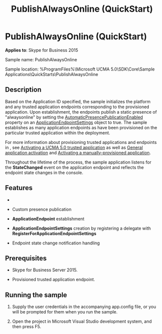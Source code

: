 ﻿---
title: PublishAlwaysOnline (QuickStart)
TOCTitle: PublishAlwaysOnline (QuickStart)
ms:assetid: cf7992a1-db45-417d-b0bc-b4e896779c8c
ms:mtpsurl: https://msdn.microsoft.com/en-us/library/Dn454833(v=office.16)
ms:contentKeyID: 65240099
ms.date: 07/27/2015
mtps_version: v=office.16
---

# PublishAlwaysOnline (QuickStart)


**Applies to**: Skype for Business 2015



Sample name: PublishAlwaysOnline

Sample location: %ProgramFiles%\\Microsoft UCMA 5.0\\SDK\\Core\\Sample Applications\\QuickStarts\\PublishAlwaysOnline

## Description

Based on the Application ID specified, the sample initializes the platform and any trusted application endpoints corresponding to the provisioned application. Upon establishment, the endpoints publish a static presence of "alwaysonline" by setting the [AutomaticPresencePublicationEnabled](https://msdn.microsoft.com/en-us/library/hh381653\(v=office.16\)) property on an [ApplicationEndpointSettings](https://msdn.microsoft.com/en-us/library/hh349433\(v=office.16\)) object to true. The sample establishes as many application endpoints as have been provisioned on the particular trusted application within the deployment.

For more information about provisioning trusted applications and endpoints in , see [Activating a UCMA 5.0 trusted application](activating-a-ucma-5-0-trusted-application.md) as well as [General application activation](general-application-activation.md) and [Activating a manually-provisioned application](activating-a-manually-provisioned-application.md).

Throughout the lifetime of the process, the sample application listens for the **StateChanged** event on the application endpoint and reflects the endpoint state changes in the console.

## Features

  - 
  - Custom presence publication

  - **ApplicationEndpoint** establishment

  - **ApplicationEndpointSettings** creation by registering a delegate with **RegisterForApplicationEndpointSettings**

  - Endpoint state change notification handling

## Prerequisites

  - Skype for Business Server 2015.

  - Provisioned trusted application endpoint.

## Running the sample

1.  Supply the user credentials in the accompanying app.config file, or you will be prompted for them when you run the sample.

2.  Open the project in Microsoft Visual Studio development system, and then press F5.

